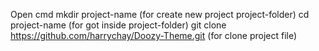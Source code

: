 Open cmd
mkdir project-name (for create new project project-folder)
cd project-name (for got inside project-folder)
git clone https://github.com/harrychay/Doozy-Theme.git  (for clone project file)
